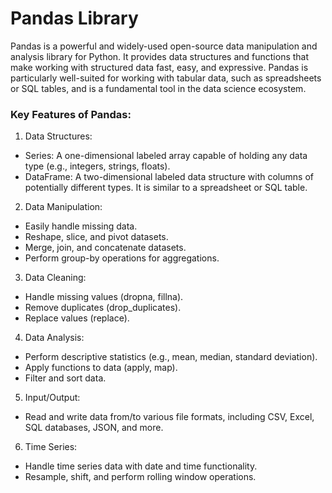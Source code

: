 # Pandas Library

Pandas is a powerful and widely-used open-source data manipulation and analysis library for Python. It provides data structures and functions that make working with structured data fast, easy, and expressive. Pandas is particularly well-suited for working with tabular data, such as spreadsheets or SQL tables, and is a fundamental tool in the data science ecosystem.

### Key Features of Pandas:
1. Data Structures:
- Series: A one-dimensional labeled array capable of holding any data type (e.g., integers, strings, floats).
- DataFrame: A two-dimensional labeled data structure with columns of potentially different types. It is similar to a spreadsheet or SQL table.
2. Data Manipulation:
- Easily handle missing data.
- Reshape, slice, and pivot datasets.
- Merge, join, and concatenate datasets.
- Perform group-by operations for aggregations.
3. Data Cleaning:
- Handle missing values (dropna, fillna).
- Remove duplicates (drop_duplicates).
- Replace values (replace).
4. Data Analysis:
- Perform descriptive statistics (e.g., mean, median, standard deviation).
- Apply functions to data (apply, map).
- Filter and sort data.
5. Input/Output:
- Read and write data from/to various file formats, including CSV, Excel, SQL databases, JSON, and more.
6. Time Series:
- Handle time series data with date and time functionality.
- Resample, shift, and perform rolling window operations.
